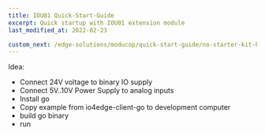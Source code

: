 ```yaml
---
title: IOU01 Quick-Start-Guide
excerpt: Quick startup with IOU01 extension module
last_modified_at: 2022-02-23

custom_next: /edge-solutions/moducop/quick-start-guide/no-starter-kit-bom/ ???
---
```


Idea:
- Connect 24V voltage to binary IO supply
- Connect 5V..10V Power Supply to analog inputs
- Install go
- Copy example from io4edge-client-go to development computer
- build go binary
- run
